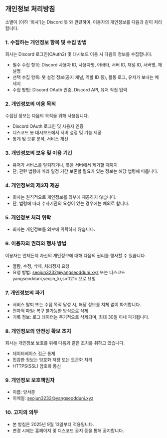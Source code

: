## 개인정보 처리방침

소별이 (이하 '회사')는 Discord 봇 와 관련하여, 이용자의 개인정보를 다음과 같이 처리합니다.

### 1. 수집하는 개인정보 항목 및 수집 방법

회사는 Discord 로그인(OAuth2) 및 대시보드 이용 시 다음의 정보를 수집합니다.

- 필수 수집 항목: Discord 사용자 ID, 사용자명, 아바타, 서버 ID, 채널 ID, 서버명, 채널명
- 선택 수집 항목: 봇 설정 정보(공지 채널, 역할 ID 등), 활동 로그, 유저가 보내는 메세지
- 수집 방법: Discord OAuth 인증, Discord API, 유저 직접 입력

### 2. 개인정보의 이용 목적

수집된 정보는 다음의 목적을 위해 사용됩니다.

- Discord OAuth 로그인 및 사용자 인증
- 디스코드 봇 대시보드에서 서버 설정 및 기능 제공
- 통계 및 오류 분석, 서비스 개선

### 3. 개인정보의 보유 및 이용 기간

- 유저가 서비스를 탈퇴하거나, 봇을 서버에서 제거할 때까지
- 단, 관련 법령에 따라 일정 기간 보존할 필요가 있는 정보는 해당 법령에 따릅니다.

### 4. 개인정보의 제3자 제공

- 회사는 원칙적으로 개인정보를 외부에 제공하지 않습니다.
- 단, 법령에 따라 수사기관의 요청이 있는 경우에는 예외로 합니다.

### 5. 개인정보 처리 위탁

- 회사는 개인정보를 외부에 위탁하지 않습니다.

### 6. 이용자의 권리와 행사 방법

이용자는 언제든지 자신의 개인정보에 대해 다음의 권리를 행사할 수 있습니다.

- 열람, 수정, 삭제, 처리정지 요청
- 요청 방법: seojun3232@yangseodduni.xyz 또는 디스코드 yangseodduni,seojin_kr,soft21c 으로 요청

### 7. 개인정보의 파기

- 서비스 탈퇴 또는 수집 목적 달성 시, 해당 정보를 지체 없이 파기합니다.
- 전자적 파일: 복구 불가능한 방식으로 삭제
- 기록 정보: 로그 데이터는 주기적으로 삭제되며, 최대 30일 이내 파기됩니다.

### 8. 개인정보의 안전성 확보 조치

회사는 개인정보 보호를 위해 다음과 같은 조치를 취하고 있습니다.

- 데이터베이스 접근 통제
- 민감한 정보는 암호화 저장 또는 토큰화 처리
- HTTPS(SSL) 암호화 통신

### 9. 개인정보 보호책임자

- 이름: 양서준
- 이메일: seojun3232@yangseodduni.xyz

### 10. 고지의 의무

- 본 방침은 2025년 9월 13일부터 적용됩니다.
- 변경 시에는 홈페이지 및 디스코드 공지 등을 통해 공지합니다.
